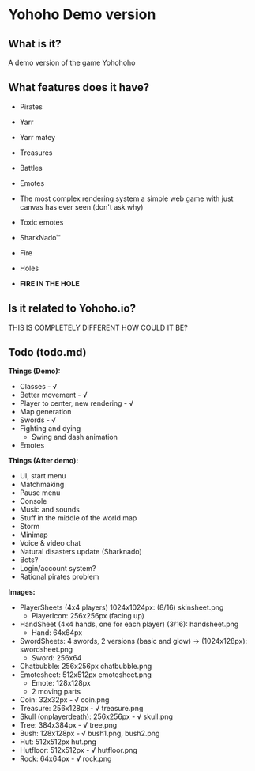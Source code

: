 # Yohoho Demo version

## What is it?

A demo version of the game Yohohoho

## What features does it have?

- Pirates
- Yarr
- Yarr matey
- Treasures
- Battles
- Emotes
- The most complex rendering system a simple web game with just canvas has ever seen (don't ask why)
- Toxic emotes
- SharkNado™
- Fire
- Holes

- **FIRE IN THE HOLE**

## Is it related to Yohoho.io?

THIS IS COMPLETELY DIFFERENT HOW COULD IT BE?

## Todo (todo.md)

**Things (Demo):**

- Classes - √
- Better movement - √
- Player to center, new rendering - √
- Map generation
- Swords - √
- Fighting and dying
  - Swing and dash animation
- Emotes

**Things (After demo):**

- UI, start menu
- Matchmaking
- Pause menu
- Console
- Music and sounds
- Stuff in the middle of the world map
- Storm
- Minimap
- Voice & video chat
- Natural disasters update (Sharknado)
- Bots?
- Login/account system?
- Rational pirates problem

**Images:**

- PlayerSheets (4x4 players) 1024x1024px: (8/16) skinsheet.png
  - PlayerIcon: 256x256px (facing up)
- HandSheet (4x4 hands, one for each player) (3/16): handsheet.png
  - Hand: 64x64px
- SwordSheets: 4 swords, 2 versions (basic and glow) -> (1024x128px): swordsheet.png
  - Sword: 256x64
- Chatbubble: 256x256px chatbubble.png
- Emotesheet: 512x512px emotesheet.png
  - Emote: 128x128px
  - 2 moving parts
- Coin: 32x32px - √ coin.png
- Treasure: 256x128px - √ treasure.png
- Skull (onplayerdeath): 256x256px - √ skull.png
- Tree: 384x384px - √ tree.png
- Bush: 128x128px - √ bush1.png, bush2.png
- Hut: 512x512px hut.png
- Hutfloor: 512x512px - √ hutfloor.png
- Rock: 64x64px - √ rock.png
